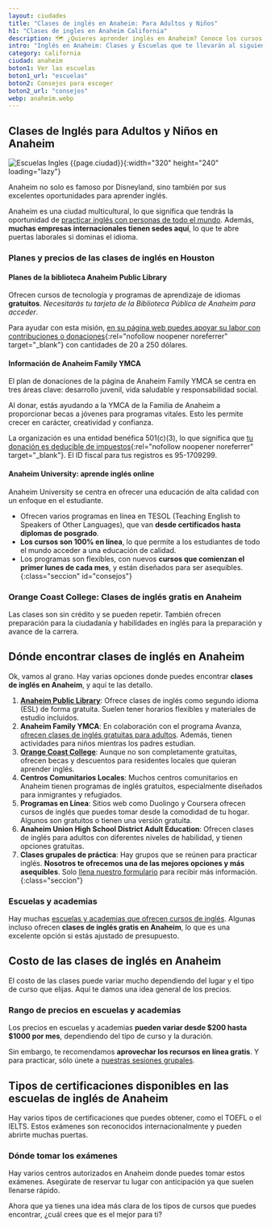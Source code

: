 ```yaml
---
layout: ciudades
title: "Clases de inglés en Anaheim: Para Adultos y Niños"
h1: "Clases de ingles en Anaheim California"
description: 🗺️ ¿Quieres aprender inglés en Anaheim? Conoce los cursos que se adaptan a tus necesidades. ¡Haz clic y empieza ya! 🌟
intro: "Inglés en Anaheim: Clases y Escuelas que te llevarán al siguiente nivel"
category: california
ciudad: anaheim
boton1: Ver las escuelas
boton1_url: "escuelas"
boton2: Consejos para escoger
boton2_url: "consejos"
webp: anaheim.webp
---
```

## Clases de Inglés para Adultos y Niños en Anaheim

![Escuelas Ingles {{page.ciudad}}]({{site.baseurl}}/img/{{page.webp}} "Clases inglés {{page.ciudad|capitalize}}"){:width="320" height="240" loading="lazy"}

Anaheim no solo es famoso por Disneyland, sino también por sus excelentes oportunidades para aprender inglés.

Anaheim es una ciudad multicultural, lo que significa que tendrás la oportunidad de [practicar inglés con personas de todo el mundo]({{'clases-en-linea'|relative_url}}). Además, **muchas empresas internacionales tienen sedes aquí**, lo que te abre puertas laborales si dominas el idioma.

### Planes y precios de las clases de inglés en Houston

#### Planes de la biblioteca Anaheim Public Library

Ofrecen cursos de tecnología y programas de aprendizaje de idiomas **gratuitos**. *Necesitarás tu tarjeta de la Biblioteca Pública de Anaheim para acceder*.

Para ayudar con esta misión, [en su página web puedes apoyar su labor con contribuciones o donaciones](https://www.occord.org/empowercitizens){:rel="nofollow noopener noreferrer" target="_blank"} con cantidades de 20 a 250 dólares.

#### Información de Anaheim Family YMCA

El plan de donaciones de la página de Anaheim Family YMCA se centra en tres áreas clave: desarrollo juvenil, vida saludable y responsabilidad social.

Al donar, estás ayudando a la YMCA de la Familia de Anaheim a proporcionar becas a jóvenes para programas vitales. Esto les permite crecer en carácter, creatividad y confianza.

La organización es una entidad benéfica 501(c)(3), lo que significa que [tu donación es deducible de impuestos](https://www.anaheimymca.org/donate/#planned-giving){:rel="nofollow noopener noreferrer" target="_blank"}. El ID fiscal para tus registros es 95-1709299.

#### Anaheim University: aprende inglés online

Anaheim University se centra en ofrecer una educación de alta calidad con un enfoque en el estudiante.

* Ofrecen varios programas en línea en TESOL (Teaching English to Speakers of Other Languages), que van **desde certificados hasta diplomas de posgrado**.
* **Los cursos son 100% en línea**, lo que permite a los estudiantes de todo el mundo acceder a una educación de calidad.
* Los programas son flexibles, con nuevos **cursos que comienzan el primer lunes de cada mes**, y están diseñados para ser asequibles.
{:class="seccion" id="consejos"}

### Orange Coast College: Clases de inglés gratis en Anaheim

Las clases son sin crédito y se pueden repetir. También ofrecen preparación para la ciudadanía y habilidades en inglés para la preparación y avance de la carrera.

## Dónde encontrar clases de inglés en Anaheim

Ok, vamos al grano. Hay varias opciones donde puedes encontrar **clases de inglés en Anaheim**, y aquí te las detallo.

1. **[Anaheim Public Library](#planes-de-la-biblioteca-anaheim-public-library)**: Ofrece clases de inglés como segundo idioma (ESL) de forma gratuita. Suelen tener horarios flexibles y materiales de estudio incluidos.
2. **Anaheim Family YMCA**: En colaboración con el programa Avanza, [ofrecen clases de inglés gratuitas para adultos](#información-de-anaheim-family-ymca). Además, tienen actividades para niños mientras los padres estudian.
3. **[Orange Coast College](#orange-coast-college-aprende-inglés-en-anaheim-gratis)**: Aunque no son completamente gratuitas, ofrecen becas y descuentos para residentes locales que quieran aprender inglés.
4. **Centros Comunitarios Locales**: Muchos centros comunitarios en Anaheim tienen programas de inglés gratuitos, especialmente diseñados para inmigrantes y refugiados.
5. **Programas en Línea**: Sitios web como Duolingo y Coursera ofrecen cursos de inglés que puedes tomar desde la comodidad de tu hogar. Algunos son gratuitos o tienen una versión gratuita.
6. **Anaheim Union High School District Adult Education**: Ofrecen clases de inglés para adultos con diferentes niveles de habilidad, y tienen opciones gratuitas.
7. **Clases grupales de práctica**: Hay grupos que se reúnen para practicar inglés. **Nosotros te ofrecemos una de las mejores opciones y más asequibles**. Solo [llena nuestro formulario]({{'clases-en-linea'|relative_url}}) para recibir más información.
{:class="seccion"}

### Escuelas y academias

Hay muchas [escuelas y academias que ofrecen cursos de inglés](#aprende-inglés-en-anaheim-con-nuestra-guía-detallada). Algunas incluso ofrecen **clases de inglés gratis en Anaheim**, lo que es una excelente opción si estás ajustado de presupuesto.

## Costo de las clases de inglés en Anaheim

El costo de las clases puede variar mucho dependiendo del lugar y el tipo de curso que elijas. Aquí te damos una idea general de los precios.

### Rango de precios en escuelas y academias

Los precios en escuelas y academias **pueden variar desde $200 hasta $1000 por mes**, dependiendo del tipo de curso y la duración.

Sin embargo, te recomendamos **aprovechar los recursos en línea gratis**. Y para practicar, sólo únete a [nuestras sesiones grupales]({{'clases-en-linea'|relative_url}}).

## Tipos de certificaciones disponibles en las escuelas de inglés de Anaheim

Hay varios tipos de certificaciones que puedes obtener, como el TOEFL o el IELTS. Estos exámenes son reconocidos internacionalmente y pueden abrirte muchas puertas.

### Dónde tomar los exámenes

Hay varios centros autorizados en Anaheim donde puedes tomar estos exámenes. Asegúrate de reservar tu lugar con anticipación ya que suelen llenarse rápido.

Ahora que ya tienes una idea más clara de los tipos de cursos que puedes encontrar, ¿cuál crees que es el mejor para ti?
